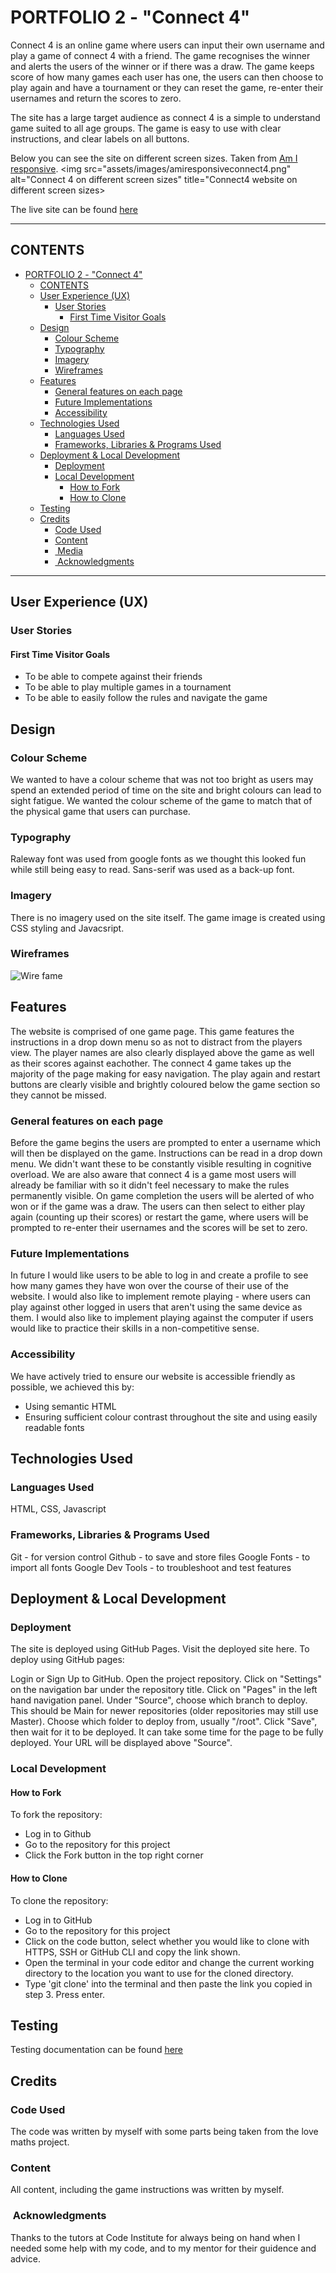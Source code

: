 # PORTFOLIO 2 - "Connect 4"

Connect 4 is an online game where users can input their own username and play a game of connect 4 with a friend. The game recognises the winner and alerts the users of the winner or if there was a draw. The game keeps score of how many games each user has one, the users can then choose to play again and have a tournament or they can reset the game, re-enter their usernames and return the scores to zero.

The site has a large target audience as connect 4 is a simple to understand game suited to all age groups. The game is easy to use with clear instructions, and clear labels on all buttons.

Below you can see the site on different screen sizes. Taken from [Am I responsive](https://amiresponsive.co.uk/).
<img src="assets/images/amiresponsiveconnect4.png" alt="Connect 4 on different screen sizes" title="Connect4 website on different screen sizes>

The live site can be found [here](https://8000-sacarr98-project2-gmjtabf2494.ws-eu110.gitpod.io/)


---

## CONTENTS

- [PORTFOLIO 2 - "Connect 4"](#portfolio-2---connect-4)
  - [CONTENTS](#contents)
  - [User Experience (UX)](#user-experience-ux)
    - [User Stories](#user-stories)
      - [First Time Visitor Goals](#first-time-visitor-goals)
  - [Design](#design)
    - [Colour Scheme](#colour-scheme)
    - [Typography](#typography)
    - [Imagery](#imagery)
    - [Wireframes](#wireframes)
  - [Features](#features)
    - [General features on each page](#general-features-on-each-page)
    - [Future Implementations](#future-implementations)
    - [Accessibility](#accessibility)
  - [Technologies Used](#technologies-used)
    - [Languages Used](#languages-used)
    - [Frameworks, Libraries \& Programs Used](#frameworks-libraries--programs-used)
  - [Deployment \& Local Development](#deployment--local-development)
    - [Deployment](#deployment)
    - [Local Development](#local-development)
      - [How to Fork](#how-to-fork)
      - [How to Clone](#how-to-clone)
  - [Testing](#testing)
  - [Credits](#credits)
    - [Code Used](#code-used)
    - [Content](#content)
    - [ Media](#media)
    - [ Acknowledgments](#acknowledgments)

---

## User Experience (UX)

### User Stories

#### First Time Visitor Goals

- To be able to compete against their friends
- To be able to play multiple games in a tournament
- To be able to easily follow the rules and navigate the game

## Design

### Colour Scheme

We wanted to have a colour scheme that was not too bright as users may spend an extended period of time on the site and bright colours can lead to sight fatigue. We wanted the colour scheme of the game to match that of the physical game that users can purchase.

### Typography

Raleway font was used from google fonts as we thought this looked fun while still being easy to read. Sans-serif was used as a back-up font.

### Imagery

There is no imagery used on the site itself. The game image is created using CSS styling and Javacsript.

### Wireframes

<img src="assets/images/connect4_wireframe.png" alt="Wire fame" title="Connect 4 wireframe">

## Features

The website is comprised of one game page. This game features the instructions in a drop down menu so as not to distract from the players view. The player names are also clearly displayed above the game as well as their scores against eachother. The connect 4 game takes up the majority of the page making for easy navigation. The play again and restart buttons are clearly visible and brightly coloured below the game section so they cannot be missed.

### General features on each page
Before the game begins the users are prompted to enter a username which will then be displayed on the game. Instructions can be read in a drop down menu. We didn't want these to be constantly visible resulting in cognitive overload. We are also aware that connect 4 is a game most users will already be familiar with so it didn't feel necessary to make the rules permanently visible. On game completion the users will be alerted of who won or if the game was a draw. The users can then select to either play again (counting up their scores) or restart the game, where users will be prompted to re-enter their usernames and the scores will be set to zero.

### Future Implementations

In future I would like users to be able to log in and create a profile to see how many games they have won over the course of their use of the website. I would also like to implement remote playing - where users can play against other logged in users that aren't using the same device as them. I would also like to implement playing against the computer if users would like to practice their skills in a non-competitive sense.

### Accessibility

We have actively tried to ensure our website is accessible friendly as possible, we achieved this by:
- Using semantic HTML
- Ensuring sufficient colour contrast throughout the site and using easily readable fonts

## Technologies Used

### Languages Used

HTML, CSS, Javascript

### Frameworks, Libraries & Programs Used

Git - for version control
Github - to save and store files 
Google Fonts - to import all fonts
Google Dev Tools - to troubleshoot and test features

## Deployment & Local Development

### Deployment

The site is deployed using GitHub Pages. Visit the deployed site here. To deploy using GitHub pages:

Login or Sign Up to GitHub.
Open the project repository.
Click on "Settings" on the navigation bar under the repository title.
Click on "Pages" in the left hand navigation panel.
Under "Source", choose which branch to deploy. This should be Main for newer repositories (older repositories may still use Master).
Choose which folder to deploy from, usually "/root".
Click "Save", then wait for it to be deployed. It can take some time for the page to be fully deployed.
Your URL will be displayed above "Source".

### Local Development

#### How to Fork

To fork the repository:
- Log in to Github
- Go to the repository for this project 
- Click the Fork button in the top right corner

#### How to Clone

To clone the repository:
- Log in to GitHub
- Go to the repository for this project
- Click on the code button, select whether you would like to clone with HTTPS, SSH or GitHub CLI and copy the link shown.
- Open the terminal in your code editor and change the current working directory to the location you want to use for the cloned directory.
- Type 'git clone' into the terminal and then paste the link you copied in step 3. Press enter.

## Testing

Testing documentation can be found [here](TESTING.md)

## Credits

### Code Used

The code was written by myself with some parts being taken from the love maths project.
### Content

All content, including the game instructions was written by myself.
  
###  Acknowledgments

Thanks to the tutors at Code Institute for always being on hand when I needed some help with my code, and to my mentor for their guidence and advice.